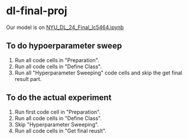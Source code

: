# dl-final-proj

Our model is on [NYU_DL_24_Final_lc5464.ipynb](./NYU_DL_24_Final_lc5464.ipynb)

## To do hypoerparameter sweep
1. Run all code cells in "Preparation".
2. Run all code cells in "Define Class".
3. Run all "Hyperparameter Sweeping" code cells and skip the get final result part.

## To do the actual experiment
1. Run first code cell in "Preparation".
2. Run all code cells in "Define Class".
3. Skip "Hyperparameter Sweeping".
4. Run all code cells in "Get final reuslt".
